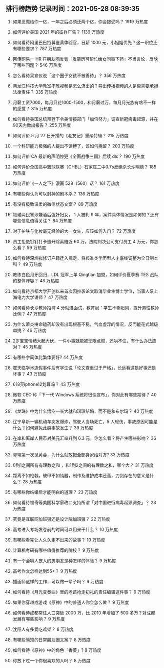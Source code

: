 
## 排行榜趋势 记录时间：2021-05-28 08:39:35
  
  1. 如果恶魔给你一亿，一年之后必须还两个亿，你会接受吗？ 1919 万热度
    
  2. 如何评价美国 2021 年的征兵广告？ 1139 万热度
    
  3. 如何看待阿里巴巴招募鉴黄体验官，日薪 1000 元，小姐姐优先？这一职位还有哪些要求？ 787 万热度
    
  4. 网传网易一 HR 在朋友圈发表「发简历可帮忙给女同事下药」不当言论，反映了哪些问题？ 546 万热度
    
  5. 怎么看待吴宣仪说「这个圈子女孩不被善待」？ 356 万热度
    
  6. 黑龙江科技大学教室不雅视频是怎么流出的？导出传播视频的人是否需要承担法律责任？ 335 万热度
    
  7. 月薪工资7000，每月只花1000-1500，和月薪过万，每月月光族有啥不一样的感觉？ 315 万热度
    
  8. 如何看待美国总统拜登下令美情报部门「加倍努力」调查新冠病毒起源，并在90天内做出报告？ 255 万热度
    
  9. 如何评价 5 月 27 日开播的《老友记》重聚特辑？ 215 万热度
    
  10. 一个科研能力极强的人提出不读博了，该如何挽留？ 203 万热度
    
  11. 如何评价 CA 最新的声明停更《全面战争三国》后续 dlc？ 190 万热度
    
  12. 如何评价全国高中篮球联赛（CHBL）石家庄二中0.7s反绝杀长沙明德？ 185 万热度
    
  13. 如何评价《一人之下》漫画 528（560）话？ 161 万热度
    
  14. 有哪些你认为可以封神的剧本杀？ 136 万热度
    
  15. 有没有极致温柔的微信状态文案？ 89 万热度
    
  16. 福建两民警涉嫌酒后强奸妇女， 1 人被判 9 年，案件具体情况是如何的？还有哪些信息值得关注？ 84 万热度
    
  17. 对于护肤与化妆毫无经验的大一女生，应该如何入门？ 72 万热度
    
  18. 员工拒绝钉钉打卡遭开除索赔近 60 万，法院判决公司支付员工 4 万元，你怎么看？ 59 万热度
    
  19. 如何看待深圳拟修订户籍迁入规定，将核准类学历型人才底线调整为全日制本科？ 49 万热度
    
  20. 教练白色月牙回归，LDL 冠军上单 Qingtian 加盟，如何评价夏季赛 TES 战队的整体阵容？ 48 万热度
    
  21. 如何看待京都大学开创以来首次因抄袭论文取消毕业生博士学位，当事人系上海电力大学讲师？ 47 万热度
    
  22. 如何看待长沙教师招聘 4 分就进面试，教育局：学生不够阳刚，提升男性教师比例？ 47 万热度
    
  23. 为什么萧炎拼命磕药却没有出现根基不稳，气血虚浮的情况，反而能花式越级单挑？ 46 万热度
    
  24. 2岁宝宝情绪大起大伏，一件小事就能被无限点燃，还哄不住，有什么办法应对？ 45 万热度
    
  25. 有哪些字简体比繁体要好? 44 万热度
    
  26. 翟天临学术造假事件后有学生说「论文查重过于严格」，长远看这是好事还是坏事？ 43 万热度
    
  27. 618买iphone12划算吗？ 43 万热度
    
  28. 微软 CEO 称「下一代 Windows 系统将很快宣布」，你对此有哪些期待？ 40 万热度
    
  29. 《龙珠》中为什么悟空一长大就和琪琪结婚，而不是和布尔玛？ 40 万热度
    
  30. 辽宁阜新一辆机动车突发爆炸，驾驶人当场死亡，5 人轻伤，事故原因可能是什么？如何避免此类事故发生？ 39 万热度
    
  31. 在岸和离岸人民币对美元汇率升到 6.3 元，你怎么看？将产生哪些影响？ 36 万热度
    
  32. 郭靖第一次见黄蓉，为什么就敢把全部身家给对方? 33 万热度
    
  33. 0到1之间所有有理数之和 ，和1到2之间的有理数之和，哪个大？ 31 万热度
    
  34. 距离不如枪戟，破甲不如钝器，制作及维护成本还高，刀剑存在的意义是什么？ 28 万热度
    
  35. 有哪些你结婚后才能明白的道理？ 23 万热度
    
  36. 如何看待福奇等美国科学家改口支持所谓「对中国进行病毒起源调查」？ 23 万热度
    
  37. 究竟是互联网加班狠还是设计院加班狠？ 22 万热度
    
  38. 高考进入考场发卷前的时间可以用来干什么？ 10 万热度
    
  39. 有哪些看完让人久久走不出来的故事？ 10 万热度
    
  40. 计算机考研有哪些值得推荐的院校？ 9 万热度
    
  41. 有一个会哄人宠人的男朋友是种怎样的体验？ 9 万热度
    
  42. 高考作文怎样达到55+？ 9 万热度
    
  43. 插画师这样的工作，可以做一辈子吗？ 9 万热度
    
  44. 如何看待《月光变奏曲》里的老苗抢走初礼的责任编辑这件事？ 9 万热度
    
  45. 如果你穿越成游戏《原神》中的普通人你会怎么做？ 9 万热度
    
  46. 如何看待成都常住人口突破 2000 万，比 2010 年增加了 500  多万？对成都发展有哪些影响？ 9 万热度
    
  47. 沈阳人有多爱吃鸡架？ 8 万热度
    
  48. 有哪些简短的日常朋友圈文案？ 8 万热度
    
  49. 如何看待《原神》中的角色「香菱」? 8 万热度
    
  50. 你放下过一个你很喜欢的人吗？ 8 万热度
    